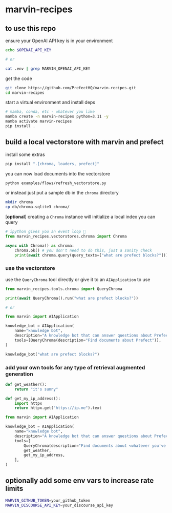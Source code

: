 # marvin-recipes

## to use this repo
ensure your OpenAI API key is in your environment
```bash
echo $OPENAI_API_KEY

# or

cat .env | grep MARVIN_OPENAI_API_KEY
```

get the code
```bash
git clone https://github.com/PrefectHQ/marvin-recipes.git
cd marvin-recipes
```

start a virtual environment and install deps
```bash
# mamba, conda, etc - whatever you like
mamba create -n marvin-recipes python=3.11 -y
mamba activate marvin-recipes
pip install .
```


## build a local vectorstore with marvin and prefect
install some extras
```bash
pip install ".[chroma, loaders, prefect]"
```

you can now load documents into the vectorstore
```bash
python examples/flows/refresh_vectorstore.py
```

or instead just put a sample db in the `chroma` directory
```bash
mkdir chroma
cp db/chroma.sqlite3 chroma/
```

[**optional**] creating a `Chroma` instance will initialize a local index you can query
```python
# ipython gives you an event loop 🙂
from marvin_recipes.vectorstores.chroma import Chroma

async with Chroma() as chroma:
    chroma.ok() # you don't need to do this, just a sanity check
    print(await chroma.query(query_texts=["what are prefect blocks?"]))
```

### use the vectorstore
use the `QueryChroma` tool directly or give it to an `AIApplication` to use
```python
from marvin_recipes.tools.chroma import QueryChroma

print(await QueryChroma().run("what are prefect blocks?"))

# or

from marvin import AIApplication

knowledge_bot = AIApplication(
    name="knowledge bot",
    description="A knowledge bot that can answer questions about Prefect",
    tools=[QueryChroma(description="Find documents about Prefect")],
)

knowledge_bot("what are prefect blocks?")
```

### add your own tools for any type of retrieval augmented generation
```python
def get_weather():
    return "it's sunny"

def get_my_ip_address():
    import httpx
    return httpx.get("https://ip.me").text

from marvin import AIApplication

knowledge_bot = AIApplication(
    name="knowledge bot",
    description="A knowledge bot that can answer questions about Prefect",
    tools=[
        QueryChroma(description="Find documents about <whatever you've got in your vectorstore>"),
        get_weather,
        get_my_ip_address,
    ],
)
```

## optionally add some env vars to increase rate limits
```bash
MARVIN_GITHUB_TOKEN=your_github_token
MARVIN_DISCOURSE_API_KEY=your_discourse_api_key
```